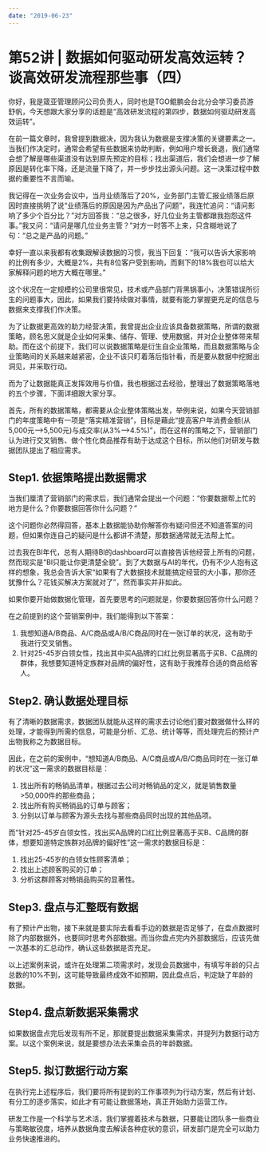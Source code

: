 ```yaml
---
date: "2019-06-23"
---  
```

      
# 第52讲 | 数据如何驱动研发高效运转？谈高效研发流程那些事（四）
你好，我是箴亚管理顾问公司负责人，同时也是TGO鲲鹏会台北分会学习委员游舒帆，今天想跟大家分享的话题是“高效研发流程的第四步，数据如何驱动研发高效运转”。

在前一篇文章时，我曾提到数据决，因为我认为数据是支撑决策的关键要素之一。当我们作决定时，通常会希望有些数据来协助判断，例如用户增长衰退，我们通常会想了解是哪些渠道没有达到原先预定的目标；找出渠道后，我们会想进一步了解原因是转化率下降，还是流量下降了，并一步步找出源头问题。这一决策过程中数据的重要性不言而喻。

我记得在一次业务会议中，当月业绩落后了20\%，业务部门主管汇报业绩落后原因时直接挑明了说“业绩落后的原因是因为产品出了问题”，我连忙追问：“请问影响了多少个百分比？”对方回答我：“总之很多，好几位业务主管都跟我抱怨这件事。”我又问：“请问是哪几位业务主管？”对方一时答不上来，只含糊地说了句：“总之是产品的问题。”

幸好一直以来我都有收集跟解读数据的习惯，我当下回复：“我可以告诉大家影响的比例有多少，大概是2\%，共有8位客户受到影响，而剩下的18\%我也可以给大家解释问题的地方大概在哪里。”

这个状况在一定规模的公司里很常见，技术或产品部门背黑锅事小，决策错误所衍生的问题事大，因此，如果我们要持续做对事情，就要有能力掌握更充足的信息与数据来支撑我们作决策。

<!-- [[[read_end]]] -->

为了让数据更高效的助力经营决策，我曾提出企业应该具备数据策略，所谓的数据策略，顾名思义就是企业如何采集、储存、管理、使用数据，并对企业整体带来帮助。而在这个前提下，我们可以说数据策略是衍生自企业策略，而且数据策略与企业策略间的关系越来越紧密，企业不该只盯着落后指针看，而是要从数据中挖掘出洞见，并采取行动。

而为了让数据能真正发挥效用与价值，我也根据过去经验，整理出了数据策略落地的五个步骤，下面详细跟大家分享。

首先，所有的数据策略，都需要从企业整体策略出发，举例来说，如果今天营销部门的年度策略中有一项是“落实精准营销”，目标是藉此“提高客户年消费金额\(从5,000元–>5,500元\)与成交率\(从3\%–>4.5\%\)”，而在这样的策略之下，营销部门认为进行交叉销售、做个性化商品推荐有助于达成这个目标，所以他们对研发与数据团队提出了相应需求。

## Step1. 依据策略提出数据需求

当我们厘清了营销部门的需求后，我们通常会提出一个问题：“你要数据帮上忙的地方是什么？你要数据回答你什么问题？”

这个问题你必然得回答，基本上数据能协助你解答你有疑问但还不知道答案的问题，但如果你连自己的疑问是什么都讲不清楚，那数据通常就无法帮上忙。

过去我在BI年代，总有人期待BI的dashboard可以直接告诉他经营上所有的问题，然而现实是“BI只能让你更清楚全貌”。到了大数据与AI的年代，仍有不少人抱有这样的想象，我总会告诉大家“如果有了大数据技术就能搞定经营的大小事，那你还犹豫什么？花钱买解决方案就对了”，然而事实并非如此。

如果你要开始做数据化管理，首先要思考的问题就是，你要数据回答你什么问题？

在之前提到的这个营销案例中，我们能得到以下答案：

1.  我想知道A/B商品、A/C商品或A/B/C商品同时在一张订单的状况，这有助于我进行交叉销售。
2.  针对25-45岁白领女性，找出其中买A品牌的口红比例显著高于买B、C品牌的群体，我想要知道特定族群对品牌的偏好性，这有助于我推荐合适的商品给客人。

## Step2. 确认数据处理目标

有了清晰的数据需求，数据团队就能从这样的需求去讨论他们要对数据做什么样的处理，才能得到所需的信息，可能是分析、汇总、统计等等，而处理完后的预计产出物我称之为数据目标。

因此，在之前的案例中，“想知道A/B商品、A/C商品或A/B/C商品同时在一张订单的状况”这一需求的数据目标是：

1.  找出所有的畅销品清单，根据过去公司对畅销品的定义，就是销售数量>50,000件的那些商品；
2.  找出所有购买畅销品的订单与顾客；
3.  分别以订单与顾客为源头去找与那些商品同时出现的其他品项。

而“针对25-45岁白领女性，找出买A品牌的口红比例显著高于买B、C品牌的群体，想要知道特定族群对品牌的偏好性”这一需求的数据目标是：

1.  找出25-45岁的白领女性顾客清单；
2.  找出上述顾客购买的订单；
3.  分析这群顾客对畅销品购买的显著性。

## Step3. 盘点与汇整既有数据

有了预计产出物，接下来就是要实际去看看手边的数据是否足够了，在盘点数据时除了内部数据外，也要同时思考外部数据。而当你盘点完内外部数据后，应该先做一次基本的汇总动作，确认这些数据是否充足。

以上述案例来说，或许在处理第二项需求时，发现会员数据中，有填写年龄的只占总数的10\%不到，这可能导致最终成效不如预期，因此盘点后，判定缺了年龄的数据。

## Step4. 盘点新数据采集需求

如果数据盘点完后发现有所不足，那就要提出数据采集需求，并提列为数据行动方案。以这个案例来说，就是要想办法去采集会员的年龄数据。

## Step5. 拟订数据行动方案

在执行完上述程序后，我们要将所有提到的工作事项列为行动方案，然后有计划、有分工的逐步落实，如此才有可能让数据落地，真正开始助力运营工作。

研发工作是一个科学与艺术活，我们掌握着技术与数据，只要能让团队多一些商业与策略敏锐度，培养从数据角度去解读各种症状的意识，研发部门是完全可以助力业务快速推进的。